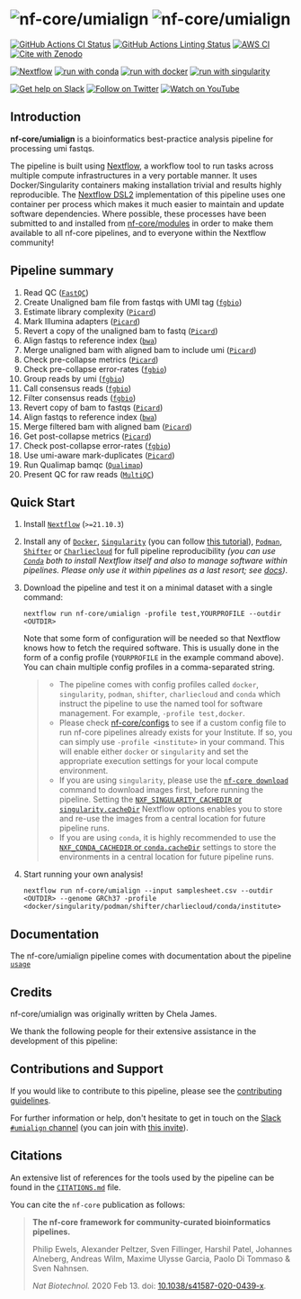 # ![nf-core/umialign](docs/images/nf-core/umialign_logo_light.png#gh-light-mode-only) ![nf-core/umialign](docs/images/nf-core/umialign_logo_dark.png#gh-dark-mode-only)

[![GitHub Actions CI Status](https://github.com/nf-core/umialign/workflows/nf-core%20CI/badge.svg)](https://github.com/nf-core/umialign/actions?query=workflow%3A%22nf-core+CI%22)
[![GitHub Actions Linting Status](https://github.com/nf-core/umialign/workflows/nf-core%20linting/badge.svg)](https://github.com/nf-core/umialign/actions?query=workflow%3A%22nf-core+linting%22)
[![AWS CI](https://img.shields.io/badge/CI%20tests-full%20size-FF9900?labelColor=000000&logo=Amazon%20AWS)](https://nf-co.re/umialign/results)
[![Cite with Zenodo](http://img.shields.io/badge/DOI-10.5281/zenodo.XXXXXXX-1073c8?labelColor=000000)](https://doi.org/10.5281/zenodo.XXXXXXX)

[![Nextflow](https://img.shields.io/badge/nextflow%20DSL2-%E2%89%A521.10.3-23aa62.svg?labelColor=000000)](https://www.nextflow.io/)
[![run with conda](http://img.shields.io/badge/run%20with-conda-3EB049?labelColor=000000&logo=anaconda)](https://docs.conda.io/en/latest/)
[![run with docker](https://img.shields.io/badge/run%20with-docker-0db7ed?labelColor=000000&logo=docker)](https://www.docker.com/)
[![run with singularity](https://img.shields.io/badge/run%20with-singularity-1d355c.svg?labelColor=000000)](https://sylabs.io/docs/)

[![Get help on Slack](http://img.shields.io/badge/slack-nf--core%20%23umialign-4A154B?labelColor=000000&logo=slack)](https://nfcore.slack.com/channels/umialign)
[![Follow on Twitter](http://img.shields.io/badge/twitter-%40nf__core-1DA1F2?labelColor=000000&logo=twitter)](https://twitter.com/nf_core)
[![Watch on YouTube](http://img.shields.io/badge/youtube-nf--core-FF0000?labelColor=000000&logo=youtube)](https://www.youtube.com/c/nf-core)

## Introduction

**nf-core/umialign** is a bioinformatics best-practice analysis pipeline for processing umi fastqs.

The pipeline is built using [Nextflow](https://www.nextflow.io), a workflow tool to run tasks across multiple compute infrastructures in a very portable manner. It uses Docker/Singularity containers making installation trivial and results highly reproducible. The [Nextflow DSL2](https://www.nextflow.io/docs/latest/dsl2.html) implementation of this pipeline uses one container per process which makes it much easier to maintain and update software dependencies. Where possible, these processes have been submitted to and installed from [nf-core/modules](https://github.com/nf-core/modules) in order to make them available to all nf-core pipelines, and to everyone within the Nextflow community!

## Pipeline summary

1. Read QC ([`FastQC`](https://www.bioinformatics.babraham.ac.uk/projects/fastqc/))
2. Create Unaligned bam file from fastqs with UMI tag ([`fgbio`](https://http://fulcrumgenomics.github.io/fgbio/))
3. Estimate library complexity ([`Picard`](http://broadinstitute.github.io/picard/))
4. Mark Illumina adapters ([`Picard`](http://broadinstitute.github.io/picard/))
5. Revert a copy of the unaligned bam to fastq ([`Picard`](http://broadinstitute.github.io/picard/))
6. Align fastqs to reference index ([`bwa`](http://bio-bwa.sourceforge.net/bwa.shtml))
7. Merge unaligned bam with aligned bam to include umi ([`Picard`](http://broadinstitute.github.io/picard/))
8. Check pre-collapse metrics ([`Picard`](http://broadinstitute.github.io/picard/))
9. Check pre-collapse error-rates ([`fgbio`](https://http://fulcrumgenomics.github.io/fgbio/))
10. Group reads by umi ([`fgbio`](https://http://fulcrumgenomics.github.io/fgbio/))
11. Call consensus reads ([`fgbio`](https://http://fulcrumgenomics.github.io/fgbio/))
12. Filter consensus reads ([`fgbio`](https://http://fulcrumgenomics.github.io/fgbio/))
13. Revert copy of bam to fastqs ([`Picard`](http://broadinstitute.github.io/picard/))
14. Align fastqs to reference index ([`bwa`](http://bio-bwa.sourceforge.net/bwa.shtml))
15. Merge filtered bam with aligned bam ([`Picard`](http://broadinstitute.github.io/picard/))
16. Get post-collapse metrics  ([`Picard`](http://broadinstitute.github.io/picard/))
17. Check post-collapse error-rates ([`fgbio`](https://http://fulcrumgenomics.github.io/fgbio/))
18. Use umi-aware mark-duplicates ([`Picard`](http://broadinstitute.github.io/picard/))
19. Run Qualimap bamqc ([`Qualimap`](http://qualimap.conesalab.org/))
20. Present QC for raw reads ([`MultiQC`](http://multiqc.info/))

## Quick Start

1. Install [`Nextflow`](https://www.nextflow.io/docs/latest/getstarted.html#installation) (`>=21.10.3`)

2. Install any of [`Docker`](https://docs.docker.com/engine/installation/), [`Singularity`](https://www.sylabs.io/guides/3.0/user-guide/) (you can follow [this tutorial](https://singularity-tutorial.github.io/01-installation/)), [`Podman`](https://podman.io/), [`Shifter`](https://nersc.gitlab.io/development/shifter/how-to-use/) or [`Charliecloud`](https://hpc.github.io/charliecloud/) for full pipeline reproducibility _(you can use [`Conda`](https://conda.io/miniconda.html) both to install Nextflow itself and also to manage software within pipelines. Please only use it within pipelines as a last resort; see [docs](https://nf-co.re/usage/configuration#basic-configuration-profiles))_.

3. Download the pipeline and test it on a minimal dataset with a single command:

   ```console
   nextflow run nf-core/umialign -profile test,YOURPROFILE --outdir <OUTDIR>
   ```

   Note that some form of configuration will be needed so that Nextflow knows how to fetch the required software. This is usually done in the form of a config profile (`YOURPROFILE` in the example command above). You can chain multiple config profiles in a comma-separated string.

   > - The pipeline comes with config profiles called `docker`, `singularity`, `podman`, `shifter`, `charliecloud` and `conda` which instruct the pipeline to use the named tool for software management. For example, `-profile test,docker`.
   > - Please check [nf-core/configs](https://github.com/nf-core/configs#documentation) to see if a custom config file to run nf-core pipelines already exists for your Institute. If so, you can simply use `-profile <institute>` in your command. This will enable either `docker` or `singularity` and set the appropriate execution settings for your local compute environment.
   > - If you are using `singularity`, please use the [`nf-core download`](https://nf-co.re/tools/#downloading-pipelines-for-offline-use) command to download images first, before running the pipeline. Setting the [`NXF_SINGULARITY_CACHEDIR` or `singularity.cacheDir`](https://www.nextflow.io/docs/latest/singularity.html?#singularity-docker-hub) Nextflow options enables you to store and re-use the images from a central location for future pipeline runs.
   > - If you are using `conda`, it is highly recommended to use the [`NXF_CONDA_CACHEDIR` or `conda.cacheDir`](https://www.nextflow.io/docs/latest/conda.html) settings to store the environments in a central location for future pipeline runs.

4. Start running your own analysis!


   ```console
   nextflow run nf-core/umialign --input samplesheet.csv --outdir <OUTDIR> --genome GRCh37 -profile <docker/singularity/podman/shifter/charliecloud/conda/institute>
   ```

## Documentation

The nf-core/umialign pipeline comes with documentation about the pipeline [`usage`](https://github.com/chelauk/nf-core-umialign/blob/master/docs/usage.md)

## Credits

nf-core/umialign was originally written by Chela James.

We thank the following people for their extensive assistance in the development of this pipeline:


## Contributions and Support

If you would like to contribute to this pipeline, please see the [contributing guidelines](.github/CONTRIBUTING.md).

For further information or help, don't hesitate to get in touch on the [Slack `#umialign` channel](https://nfcore.slack.com/channels/umialign) (you can join with [this invite](https://nf-co.re/join/slack)).

## Citations

<!-- TODO nf-core: Add citation for pipeline after first release. Uncomment lines below and update Zenodo doi and badge at the top of this file. -->
<!-- If you use  nf-core/umialign for your analysis, please cite it using the following doi: [10.5281/zenodo.XXXXXX](https://doi.org/10.5281/zenodo.XXXXXX) -->

<!-- TODO nf-core: Add bibliography of tools and data used in your pipeline -->

An extensive list of references for the tools used by the pipeline can be found in the [`CITATIONS.md`](CITATIONS.md) file.

You can cite the `nf-core` publication as follows:

> **The nf-core framework for community-curated bioinformatics pipelines.**
>
> Philip Ewels, Alexander Peltzer, Sven Fillinger, Harshil Patel, Johannes Alneberg, Andreas Wilm, Maxime Ulysse Garcia, Paolo Di Tommaso & Sven Nahnsen.
>
> _Nat Biotechnol._ 2020 Feb 13. doi: [10.1038/s41587-020-0439-x](https://dx.doi.org/10.1038/s41587-020-0439-x).
